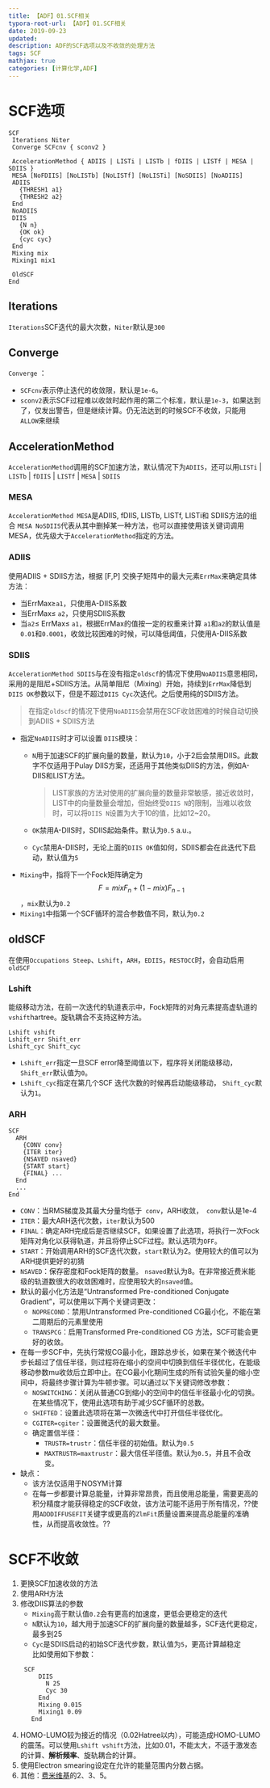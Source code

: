 ```yaml
---
title: 【ADF】01.SCF相关
typora-root-url: 【ADF】01.SCF相关
date: 2019-09-23 
updated:
description: ADF的SCF选项以及不收敛的处理方法
tags: SCF
mathjax: true
categories: [计算化学,ADF]
---
```


# SCF选项

```
SCF
 Iterations Niter
 Converge SCFcnv { sconv2 }
 
 AccelerationMethod { ADIIS | LISTi | LISTb | fDIIS | LISTf | MESA | SDIIS }
 MESA [NoFDIIS] [NoLISTb] [NoLISTf] [NoLISTi] [NoSDIIS] [NoADIIS]
 ADIIS
   {THRESH1 a1}
   {THRESH2 a2}
 End
 NoADIIS
 DIIS
   {N n}
   {OK ok}
   {cyc cyc}
 End
 Mixing mix
 Mixing1 mix1

 OldSCF
End
```

## Iterations

`Iterations`SCF迭代的最大次数，`Niter`默认是`300`

##  Converge

`Converge` ：
- `SCFcnv`表示停止迭代的收敛限，默认是`1e-6`。
- `sconv2`表示SCF过程难以收敛时起作用的第二个标准，默认是`1e-3`，如果达到了，仅发出警告，但是继续计算。仍无法达到的时候SCF不收敛，只能用`ALLOW`来继续

## AccelerationMethod

`AccelerationMethod`调用的SCF加速方法，默认情况下为`ADIIS`，还可以用`LISTi` | `LISTb` | `fDIIS` | `LISTf` | `MESA` | `SDIIS`

### MESA

`AccelerationMethod MESA`是ADIIS, fDIIS, LISTb, LISTf, LISTi和 SDIIS方法的组合
`MESA NoSDIIS`代表从其中删掉某一种方法，也可以直接使用该关键词调用MESA，优先级大于`AccelerationMethod`指定的方法。

### ADIIS

使用ADIIS + SDIIS方法，根据 [F,P] 交换子矩阵中的最大元素`ErrMax`来确定具体方法：
- 当ErrMax≥`a1`，只使用A-DIIS系数
- 当ErrMax≤ `a2`，只使用SDIIS系数
- 当`a2`≤ ErrMax≤ `a1`，根据ErrMax的值按一定的权重来计算
`a1`和`a2`的默认值是`0.01`和`0.0001`，收敛比较困难的时候，可以降低阈值，只使用A-DIIS系数

### SDIIS

`AccelerationMethod SDIIS`与在没有指定`oldscf`的情况下使用`NoADIIS`意思相同，采用的是阻尼+SDIIS方法。从简单阻尼（Mixing）开始，持续到`ErrMax`降低到`DIIS OK`参数以下，但是不超过`DIIS Cyc`次迭代。之后使用纯的SDIIS方法。
> 在指定`oldscf`的情况下使用`NoADIIS`会禁用在SCF收敛困难的时候自动切换到ADIIS + SDIIS方法

- 指定`NoADIIS`时才可以设置 `DIIS`模块：
  - `N`用于加速SCF的扩展向量的数量，默认为`10`，小于2后会禁用DIIS。此数字不仅适用于Pulay DIIS方案，还适用于其他类似DIIS的方法，例如A-DIIS和LIST方法。
    
    > LIST家族的方法对使用的扩展向量的数量非常敏感，接近收敛时，LIST中的向量数量会增加，但始终受`DIIS N`的限制，当难以收敛时，可以将`DIIS N`设置为大于10的值，比如12~20。
  - `OK`禁用A-DIIS时，SDIIS起始条件。默认为`0.5` a.u.。
  - `Cyc`禁用A-DIIS时，无论上面的`DIIS OK`值如何，SDIIS都会在此迭代下启动，默认值为`5`
- `Mixing`中，指将下一个Fock矩阵确定为$$F = mix F_{n} + (1-mix) F_{n-1}$$，`mix`默认为`0.2`
- `Mixing1`中指第一个SCF循环的混合参数值不同，默认为`0.2`

## oldSCF

在使用`Occupations Steep`、`Lshift`，`ARH`，`EDIIS`，`RESTOCC`时，会自动启用`oldSCF`

### Lshift

能级移动方法，在前一次迭代的轨道表示中，Fock矩阵的对角元素提高虚轨道的`vshift`hartree。旋轨耦合不支持这种方法。

```
Lshift vshift
Lshift_err Shift_err
Lshift_cyc Shift_cyc
```

- `Lshift_err`指定一旦SCF error降至阈值以下，程序将关闭能级移动，`Shift_err`默认值为`0`。
- `Lshift_cyc`指定在第几个SCF 迭代次数的时候再启动能级移动， `Shift_cyc`默认为`1`。

### ARH

```
SCF
  ARH
    {CONV conv}
    {ITER iter}
    {NSAVED nsaved}
    {START start}
    {FINAL} ...
  End
  ...
End
```

- `CONV`：当RMS梯度及其最大分量均低于` conv`，ARH收敛，` conv`默认是1e-4
- `ITER`：最大ARH迭代次数，`iter`默认为500
- `FINAL`：确定ARH完成后是否继续SCF。如果设置了此选项，将执行一次Fock矩阵对角化以获得轨道，并且将停止SCF过程。默认选项为`OFF`。
- `START`：开始调用ARH的SCF迭代次数，`start`默认为2。使用较大的值可以为ARH提供更好的初猜
- `NSAVED`：保存密度和Fock矩阵的数量。 `nsaved`默认为8。在非常接近费米能级的轨道数很大的收敛困难时，应使用较大的`nsaved`值。
- 默认的最小化方法是“Untransformed Pre-conditioned Conjugate Gradient”，可以使用以下两个关键词更改：
  - `NOPRECOND`：禁用Untransformed Pre-conditioned CG最小化，不能在第二周期后的元素里使用
  - `TRANSPCG`：启用Transformed Pre-conditioned CG 方法，SCF可能会更好的收敛。
- 在每一步SCF中，先执行常规CG最小化，跟踪总步长，如果在某个微迭代中步长超过了信任半径，则过程将在缩小的空间中切换到信任半径优化，在能级移动参数mu收敛后立即中止。在CG最小化期间生成的所有试验矢量的缩小空间中，将最终步骤计算为牛顿步骤。可以通过以下关键词修改参数：
  - `NOSWITCHING`：关闭从普通CG到缩小的空间中的信任半径最小化的切换。在某些情况下，使用此选项有助于减少SCF循环的总数。
  - `SHIFTED`：设置此选项将在第一次微迭代中打开信任半径优化。
  - `CGITER=cgiter`：设置微迭代的最大数量。
  - 确定置信半径：
    - `TRUSTR=trustr`：信任半径的初始值。默认为`0.5`
    - `MAXTRUSTR=maxtrustr`：最大信任半径值。默认为`0.5`，并且不会改变。
- 缺点：
  - 该方法仅适用于NOSYM计算
  - 在每一步都要计算总能量，计算非常昂贵，而且使用总能量，需要更高的积分精度才能获得稳定的SCF收敛，该方法可能不适用于所有情况，??使用`ADDDIFFUSEFIT`关键字或更高的`ZlmFit`质量设置来提高总能量的准确性，从而提高收敛性。??

# SCF不收敛

1. 更换SCF加速收敛的方法
2. 使用ARH方法
3. 修改DIIS算法的参数
   - `Mixing`高于默认值`0.2`会有更高的加速度，更低会更稳定的迭代
   - `N`默认为`10`，越大用于加速SCF的扩展向量的数量越多，SCF迭代更稳定，最多到25
   - `Cyc`是SDIIS启动的初始SCF迭代步数，默认值为`5`，更高计算越稳定   
   比如使用如下参数：
   ```
    SCF
        DIIS
          N 25
          Cyc 30
        End
        Mixing 0.015
        Mixing1 0.09
      End
   ```
4. HOMO-LUMO较为接近的情况（0.02Hatree以内），可能造成HOMO-LUMO的震荡。可以使用`Lshift vshift`方法，比如0.01，不能太大，不适于激发态的计算、**解析频率**、旋轨耦合的计算。
5. 使用Electron smearing设定在允许的能量范围内分数占据。
6. 其他：[费米维基](https://www.fermitech.com.cn/wiki/doku.php?id=adf:scfnonconvergence)的2、3、5。

